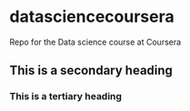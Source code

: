 datasciencecoursera
===================

Repo for the Data science course at Coursera

## This is a secondary heading
### This is a tertiary heading
